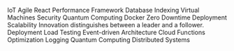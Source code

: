 IoT Agile React Performance Framework Database Indexing Virtual Machines Security Quantum Computing Docker Zero Downtime Deployment Scalability Innovation distinguishes between a leader and a follower.
Deployment Load Testing Event-driven Architecture Cloud Functions Optimization Logging Quantum Computing Distributed Systems
